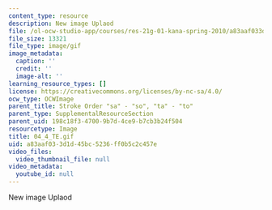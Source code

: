 ```yaml
---
content_type: resource
description: New image Uplaod
file: /ol-ocw-studio-app/courses/res-21g-01-kana-spring-2010/a83aaf033d1d45bc5236ff0b5c2c457e_04_4_TE.gif
file_size: 13321
file_type: image/gif
image_metadata:
  caption: ''
  credit: ''
  image-alt: ''
learning_resource_types: []
license: https://creativecommons.org/licenses/by-nc-sa/4.0/
ocw_type: OCWImage
parent_title: Stroke Order "sa" - "so", "ta" - "to"
parent_type: SupplementalResourceSection
parent_uid: 198c18f3-4700-9b7d-4ce9-b7cb3b24f504
resourcetype: Image
title: 04_4_TE.gif
uid: a83aaf03-3d1d-45bc-5236-ff0b5c2c457e
video_files:
  video_thumbnail_file: null
video_metadata:
  youtube_id: null
---
```

New image Uplaod